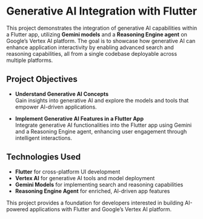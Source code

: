# Generative AI Integration with Flutter

This project demonstrates the integration of generative AI capabilities within a Flutter app, utilizing **Gemini models** and a **Reasoning Engine agent** on Google’s Vertex AI platform. The goal is to showcase how generative AI can enhance application interactivity by enabling advanced search and reasoning capabilities, all from a single codebase deployable across multiple platforms.

## Project Objectives

- **Understand Generative AI Concepts**  
  Gain insights into generative AI and explore the models and tools that empower AI-driven applications.

- **Implement Generative AI Features in a Flutter App**  
  Integrate generative AI functionalities into the Flutter app using Gemini and a Reasoning Engine agent, enhancing user engagement through intelligent interactions.

## Technologies Used
- **Flutter** for cross-platform UI development
- **Vertex AI** for generative AI tools and model deployment
- **Gemini Models** for implementing search and reasoning capabilities
- **Reasoning Engine Agent** for enriched, AI-driven app features

This project provides a foundation for developers interested in building AI-powered applications with Flutter and Google’s Vertex AI platform.
